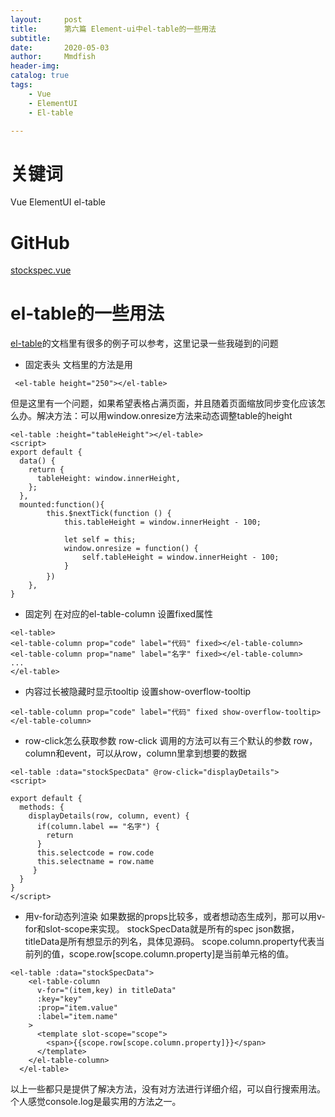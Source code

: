 ```yaml
---
layout:     post
title:      第六篇 Element-ui中el-table的一些用法
subtitle:   
date:       2020-05-03
author:     Mmdfish
header-img: 
catalog: true
tags:
    - Vue
    - ElementUI
    - El-table

---
```


# 关键词
Vue ElementUI el-table

# GitHub
[stockspec.vue](https://github.com/mmdfish/stockspec_vue/blob/master/stockspec/src/components/stockspec.vue)

# el-table的一些用法
[el-table](https://element.eleme.cn/#/zh-CN/component/table)的文档里有很多的例子可以参考，这里记录一些我碰到的问题

- 固定表头
文档里的方法是用

```
 <el-table height="250"></el-table>
```

但是这里有一个问题，如果希望表格占满页面，并且随着页面缩放同步变化应该怎么办。解决方法：可以用window.onresize方法来动态调整table的height

```
<el-table :height="tableHeight"></el-table>
<script>
export default {
  data() {
    return {
      tableHeight: window.innerHeight,
    };
  },
  mounted:function(){
        this.$nextTick(function () {
            this.tableHeight = window.innerHeight - 100;
            
            let self = this;
            window.onresize = function() {
                self.tableHeight = window.innerHeight - 100;
            }
        })　
    },
}
```

- 固定列
在对应的el-table-column 设置fixed属性

```
<el-table>
<el-table-column prop="code" label="代码" fixed></el-table-column>
<el-table-column prop="name" label="名字" fixed></el-table-column>
...
</el-table>

```

- 内容过长被隐藏时显示tooltip
设置show-overflow-tooltip

```
<el-table-column prop="code" label="代码" fixed show-overflow-tooltip></el-table-column>
```

- row-click怎么获取参数
row-click 调用的方法可以有三个默认的参数 row，column和event，可以从row，column里拿到想要的数据

```
<el-table :data="stockSpecData" @row-click="displayDetails">
<script>

export default {
  methods: {
    displayDetails(row, column, event) {
      if(column.label == "名字") {
        return
      }
      this.selectcode = row.code
      this.selectname = row.name
     }
  }
}
</script>
```

- 用v-for动态列渲染
如果数据的props比较多，或者想动态生成列，那可以用v-for和slot-scope来实现。
stockSpecData就是所有的spec json数据，titleData是所有想显示的列名，具体见源码。
scope.column.property代表当前列的值，scope.row[scope.column.property]是当前单元格的值。

```
<el-table :data="stockSpecData">
    <el-table-column
      v-for="(item,key) in titleData"
      :key="key"
      :prop="item.value"
      :label="item.name"
    >
      <template slot-scope="scope">
        <span>{{scope.row[scope.column.property]}}</span>
      </template>
    </el-table-column>
  </el-table>
```

以上一些都只是提供了解决方法，没有对方法进行详细介绍，可以自行搜索用法。个人感觉console.log是最实用的方法之一。

